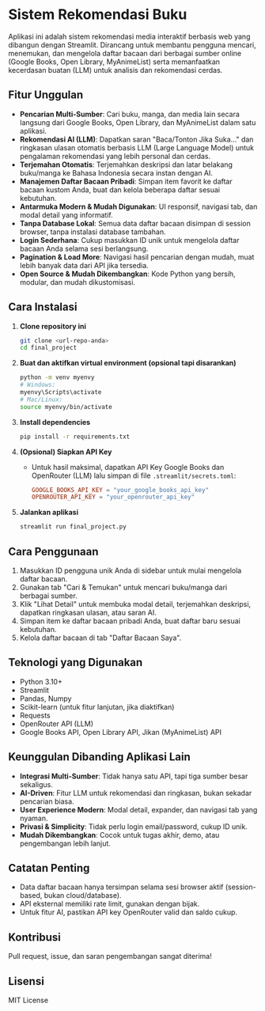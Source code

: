 # Sistem Rekomendasi Buku

Aplikasi ini adalah sistem rekomendasi media interaktif berbasis web yang dibangun dengan Streamlit. Dirancang untuk membantu pengguna mencari, menemukan, dan mengelola daftar bacaan dari berbagai sumber online (Google Books, Open Library, MyAnimeList) serta memanfaatkan kecerdasan buatan (LLM) untuk analisis dan rekomendasi cerdas.

## Fitur Unggulan

- **Pencarian Multi-Sumber**: Cari buku, manga, dan media lain secara langsung dari Google Books, Open Library, dan MyAnimeList dalam satu aplikasi.
- **Rekomendasi AI (LLM)**: Dapatkan saran "Baca/Tonton Jika Suka..." dan ringkasan ulasan otomatis berbasis LLM (Large Language Model) untuk pengalaman rekomendasi yang lebih personal dan cerdas.
- **Terjemahan Otomatis**: Terjemahkan deskripsi dan latar belakang buku/manga ke Bahasa Indonesia secara instan dengan AI.
- **Manajemen Daftar Bacaan Pribadi**: Simpan item favorit ke daftar bacaan kustom Anda, buat dan kelola beberapa daftar sesuai kebutuhan.
- **Antarmuka Modern & Mudah Digunakan**: UI responsif, navigasi tab, dan modal detail yang informatif.
- **Tanpa Database Lokal**: Semua data daftar bacaan disimpan di session browser, tanpa instalasi database tambahan.
- **Login Sederhana**: Cukup masukkan ID unik untuk mengelola daftar bacaan Anda selama sesi berlangsung.
- **Pagination & Load More**: Navigasi hasil pencarian dengan mudah, muat lebih banyak data dari API jika tersedia.
- **Open Source & Mudah Dikembangkan**: Kode Python yang bersih, modular, dan mudah dikustomisasi.

## Cara Instalasi

1. **Clone repository ini**

   ```bash
   git clone <url-repo-anda>
   cd final_project
   ```

2. **Buat dan aktifkan virtual environment (opsional tapi disarankan)**

   ```bash
   python -m venv myenvy
   # Windows:
   myenvy\Scripts\activate
   # Mac/Linux:
   source myenvy/bin/activate
   ```

3. **Install dependencies**

   ```bash
   pip install -r requirements.txt
   ```

4. **(Opsional) Siapkan API Key**

   - Untuk hasil maksimal, dapatkan API Key Google Books dan OpenRouter (LLM) lalu simpan di file `.streamlit/secrets.toml`:

     ```toml
     GOOGLE_BOOKS_API_KEY = "your_google_books_api_key"
     OPENROUTER_API_KEY = "your_openrouter_api_key"
     ```

5. **Jalankan aplikasi**

   ```bash
   streamlit run final_project.py
   ```

## Cara Penggunaan

1. Masukkan ID pengguna unik Anda di sidebar untuk mulai mengelola daftar bacaan.
2. Gunakan tab "Cari & Temukan" untuk mencari buku/manga dari berbagai sumber.
3. Klik "Lihat Detail" untuk membuka modal detail, terjemahkan deskripsi, dapatkan ringkasan ulasan, atau saran AI.
4. Simpan item ke daftar bacaan pribadi Anda, buat daftar baru sesuai kebutuhan.
5. Kelola daftar bacaan di tab "Daftar Bacaan Saya".

## Teknologi yang Digunakan
- Python 3.10+
- Streamlit
- Pandas, Numpy
- Scikit-learn (untuk fitur lanjutan, jika diaktifkan)
- Requests
- OpenRouter API (LLM)
- Google Books API, Open Library API, Jikan (MyAnimeList) API

## Keunggulan Dibanding Aplikasi Lain
- **Integrasi Multi-Sumber**: Tidak hanya satu API, tapi tiga sumber besar sekaligus.
- **AI-Driven**: Fitur LLM untuk rekomendasi dan ringkasan, bukan sekadar pencarian biasa.
- **User Experience Modern**: Modal detail, expander, dan navigasi tab yang nyaman.
- **Privasi & Simplicity**: Tidak perlu login email/password, cukup ID unik.
- **Mudah Dikembangkan**: Cocok untuk tugas akhir, demo, atau pengembangan lebih lanjut.

## Catatan Penting
- Data daftar bacaan hanya tersimpan selama sesi browser aktif (session-based, bukan cloud/database).
- API eksternal memiliki rate limit, gunakan dengan bijak.
- Untuk fitur AI, pastikan API key OpenRouter valid dan saldo cukup.

## Kontribusi
Pull request, issue, dan saran pengembangan sangat diterima!

## Lisensi
MIT License
